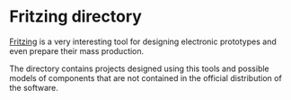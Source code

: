 # Fritzing directory #

[Fritzing](http://fritzing.org/) is a very interesting tool for designing electronic prototypes and even prepare their mass production.


The directory contains projects designed using this tools and possible models of components that are not contained in the official distribution of the software.